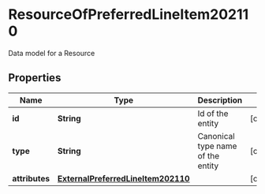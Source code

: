 

# ResourceOfPreferredLineItem202110

Data model for a Resource

## Properties

Name | Type | Description | Notes
------------ | ------------- | ------------- | -------------
**id** | **String** | Id of the entity |  [optional]
**type** | **String** | Canonical type name of the entity |  [optional]
**attributes** | [**ExternalPreferredLineItem202110**](ExternalPreferredLineItem202110.md) |  |  [optional]




